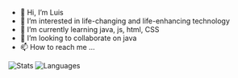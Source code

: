 - 👋 Hi, I’m Luis
- 👀 I’m interested in life-changing and life-enhancing technology
- 🌱 I’m currently learning java, js, html, CSS
- 💞️ I’m looking to collaborate on java
- 📫 How to reach me ...

![Stats](https://github-readme-stats.vercel.app/api?username=arima0k&show_icons=true&theme=gotham&hide_border=true)
![Languages](https://github-readme-stats.vercel.app/api/top-langs/?username=arima0k&layout=compact&theme=gotham&langs_count=8&hide_border=true)
